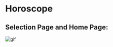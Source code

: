# Horoscope

## Selection Page and Home Page:
![gif](https://media.giphy.com/media/U7rkCKiFaKEcV0yqEJ/giphy.gif)
